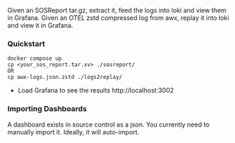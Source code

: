 Given an SOSReport tar.gz, extract it, feed the logs into loki and view them in Grafana.
Given an OTEL zstd compressed log from awx, replay it into loki and view it in Grafana.

### Quickstart

```
docker compose up
cp <your_sos_report.tar.xv> ./sosreport/
OR
cp awx-logs.json.zstd ./logs2replay/
```
* Load Grafana to see the results http://localhost:3002

### Importing Dashboards

A dashboard exists in source control as a json. You currently need to manually import it. Ideally, it will auto-import.

